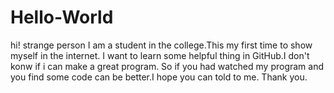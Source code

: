 # Hello-World

hi! strange person
I am a student in the college.This my first time to show myself in the internet.
I want to learn some helpful thing in GitHub.I don't konw if i can make a great program.
So if you had watched my program and you find some code can be better.I hope you can told to me.
Thank you.
